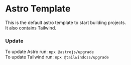 # Astro Template
This is the default astro template to start building projects.  
It also contains Tailwind.  
### Update
To update Astro run: `npx @astrojs/upgrade`  
To update Tailwind run: `npx @tailwindcss/upgrade`
